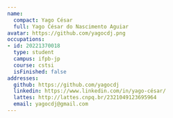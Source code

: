 ```yaml
---
name:
  compact: Yago César
  full: Yago César do Nascimento Aguiar
avatar: https://github.com/yagocdj.png
occupations:
- id: 20221370018
  type: student
  campus: ifpb-jp
  course: cstsi
  isFinished: false
addresses:
  github: https://github.com/yagocdj
  linkedin: https://www.linkedin.com/in/yago-césar/
  lattes: http://lattes.cnpq.br/2321049123695964
  email: yagocdj@gmail.com
---
```

